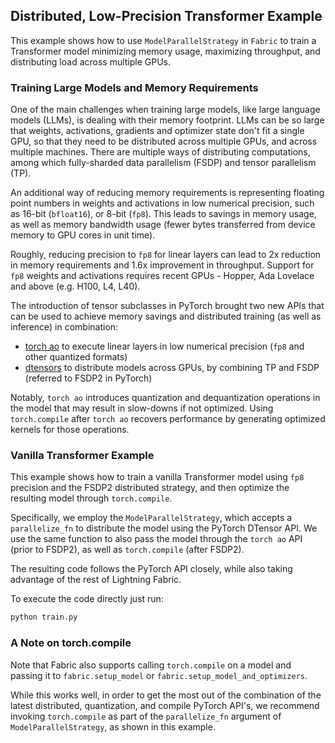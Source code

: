 ## Distributed, Low-Precision Transformer Example

This example shows how to use `ModelParallelStrategy` in `Fabric` to train a Transformer model minimizing memory usage, maximizing throughput, and distributing load across multiple GPUs.

### Training Large Models and Memory Requirements

One of the main challenges when training large models, like large language models (LLMs), is dealing with their memory footprint. LLMs can be so large that weights, activations, gradients and optimizer state don't fit a single GPU, so that they need to be distributed across multiple GPUs, and across multiple machines. There are multiple ways of distributing computations, among which fully-sharded data parallelism (FSDP) and tensor parallelism (TP).

An additional way of reducing memory requirements is representing floating point numbers in weights and activations in low numerical precision, such as 16-bit (`bfloat16`), or 8-bit (`fp8`). This leads to savings in memory usage, as well as memory bandwidth usage (fewer bytes transferred from device memory to GPU cores in unit time).

Roughly, reducing precision to `fp8` for linear layers can lead to 2x reduction in memory requirements and 1.6x improvement in throughput. Support for `fp8` weights and activations requires recent GPUs - Hopper, Ada Lovelace and above (e.g. H100, L4, L40).

The introduction of tensor subclasses in PyTorch brought two new APIs that can be used to achieve memory savings and distributed training (as well as inference) in combination:

- [torch ao](https://github.com/pytorch/ao) to execute linear layers in low numerical precision (`fp8` and other quantized formats)
- [dtensors](https://pytorch.org/docs/stable/distributed.tensor.html) to distribute models across GPUs, by combining TP and FSDP (referred to FSDP2 in PyTorch)

Notably, `torch ao` introduces quantization and dequantization operations in the model that may result in slow-downs if not optimized. Using `torch.compile` after `torch ao` recovers performance by generating optimized kernels for those operations.

### Vanilla Transformer Example

This example shows how to train a vanilla Transformer model using `fp8` precision and the FSDP2 distributed strategy, and then optimize the resulting model through `torch.compile`.

Specifically, we employ the `ModelParallelStrategy`, which accepts a `parallelize_fn` to distribute the model using the PyTorch DTensor API.
We use the same function to also pass the model through the `torch ao` API (prior to FSDP2), as well as `torch.compile` (after FSDP2).

The resulting code follows the PyTorch API closely, while also taking advantage of the rest of Lightning Fabric.

To execute the code directly just run:

```bash
python train.py
```

### A Note on torch.compile

Note that Fabric also supports calling `torch.compile` on a model and passing it to `fabric.setup_model` or `fabric.setup_model_and_optimizers`.

While this works well, in order to get the most out of the combination of the latest distributed, quantization, and compile PyTorch API's, we recommend invoking `torch.compile` as part of the `parallelize_fn` argument of `ModelParallelStrategy`, as shown in this example.
